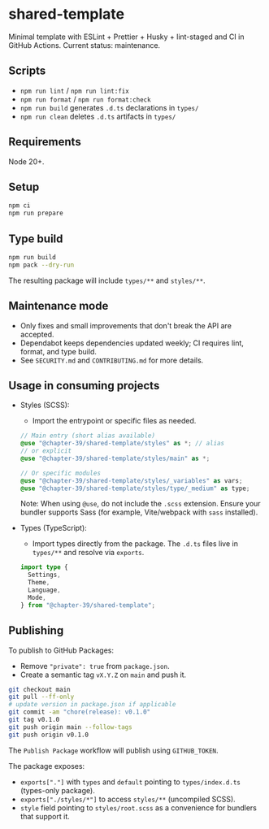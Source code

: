 # shared-template

Minimal template with ESLint + Prettier + Husky + lint-staged and CI in GitHub Actions. Current status: maintenance.

## Scripts

- `npm run lint` / `npm run lint:fix`
- `npm run format` / `npm run format:check`
- `npm run build` generates `.d.ts` declarations in `types/`
- `npm run clean` deletes `.d.ts` artifacts in `types/`

## Requirements

Node 20+.

## Setup

```bash
npm ci
npm run prepare
```

## Type build

```bash
npm run build
npm pack --dry-run
```

The resulting package will include `types/**` and `styles/**`.

## Maintenance mode

- Only fixes and small improvements that don't break the API are accepted.
- Dependabot keeps dependencies updated weekly; CI requires lint, format, and type build.
- See `SECURITY.md` and `CONTRIBUTING.md` for more details.

## Usage in consuming projects

- Styles (SCSS):
  - Import the entrypoint or specific files as needed.

  ```scss
  // Main entry (short alias available)
  @use "@chapter-39/shared-template/styles" as *; // alias
  // or explicit
  @use "@chapter-39/shared-template/styles/main" as *;

  // Or specific modules
  @use "@chapter-39/shared-template/styles/_variables" as vars;
  @use "@chapter-39/shared-template/styles/type/_medium" as type;
  ```

  Note: When using `@use`, do not include the `.scss` extension. Ensure your bundler supports Sass (for example, Vite/webpack with `sass` installed).

- Types (TypeScript):
  - Import types directly from the package. The `.d.ts` files live in `types/**` and resolve via `exports`.

  ```ts
  import type {
    Settings,
    Theme,
    Language,
    Mode,
  } from "@chapter-39/shared-template";
  ```

## Publishing

To publish to GitHub Packages:

- Remove `"private": true` from `package.json`.
- Create a semantic tag `vX.Y.Z` on `main` and push it.

```bash
git checkout main
git pull --ff-only
# update version in package.json if applicable
git commit -am "chore(release): v0.1.0"
git tag v0.1.0
git push origin main --follow-tags
git push origin v0.1.0
```

The `Publish Package` workflow will publish using `GITHUB_TOKEN`.

The package exposes:

- `exports["."]` with `types` and `default` pointing to `types/index.d.ts` (types-only package).
- `exports["./styles/*"]` to access `styles/**` (uncompiled SCSS).
- `style` field pointing to `styles/root.scss` as a convenience for bundlers that support it.
